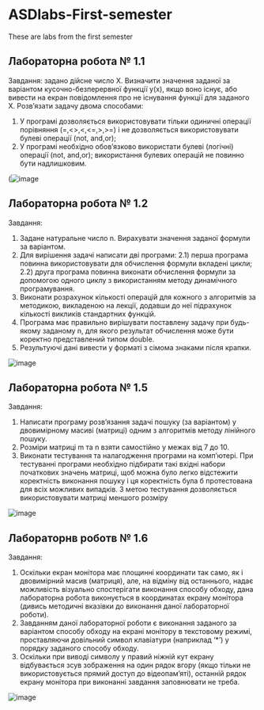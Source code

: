 # ASDlabs-First-semester
These are labs from the first semester
## Лабораторна робота № 1.1
Завдання: задано дійсне число Х. Визначити значення заданої за варіантом кусочно-безперервної функції у(х), якщо воно існує, або вивести на екран повідомлення про не 
існування функції для заданого Х.
Розвʼязати задачу двома способами:
1) У програмі дозволяється використовувати тільки одиничні операції 
порівняння (=,<>,<,<=,>,>=) і не дозволяється використовувати 
булеві операції (not, and,or);
2) У програмі необхідно обов’язково використати булеві (логічні) 
операції (not, and,or); використання булевих операцій не повинно 
бути надлишковим.

(![image](https://github.com/nevdaha2103/ASDlabs-First-semester/assets/71140644/ac1a6511-7d9f-4f4d-a010-d7b175f686dc)

## Лабораторна робота № 1.2
Завдання:
1. Задане натуральне число n. Вирахувати значення заданої
формули за варіантом.
2. Для вирішення задачі написати дві програми:
2.1) перша програма повинна використовувати для обчислення формули
вкладені цикли;
2.2) друга програма повинна виконати обчислення формули за допомогою
одного циклу з використанням методу динамічного програмування.
3. Виконати розрахунок кількості операцій для кожного з
алгоритмів за методикою, викладеною на лекції, додавши до неї
підрахунок кількості викликів стандартних функцій.
4. Програма має правильно вирішувати поставлену задачу при
будь-якому заданому n, для якого результат обчислення може бути
коректно представлений типом double.
5. Результуючі дані вивести у форматі з сімома знаками після
крапки.

![image](https://github.com/nevdaha2103/ASDlabs-First-semester/assets/71140644/cdade7d7-1951-47f8-b12d-a1696307a60c)

## Лабораторна робота № 1.5
Завдання:
1. Написати програму розв’язання задачі пошуку (за варіантом) у двовимірному 
масиві (матриці) одним з алгоритмів методу лінійного пошуку.
2. Розміри матриці m та n взяти самостійно у межах від 7 до 10.
3. Виконати тестування та налагодження програми на
комп’ютері. При тестуванні програми необхідно підбирати такі вхідні набори
початкових значень матриці, щоб можна було легко відстежити коректність
виконання пошуку і ця коректність була б протестована для всіх можливих 
випадків. З метою тестування дозволяється використовувати матриці меншого 
розміру

![image](https://github.com/nevdaha2103/ASDlabs-First-semester/assets/71140644/3228daa7-c0af-4566-a3ea-3027ddce6312)

## Лабораторнв роботв № 1.6
Завдання:
1. Оскільки екран монітора має площинні координати так само, як і 
двовимірний масив (матриця), але, на відміну від останнього,
надає можливість візуально спостерігати виконання способу обходу, дана 
лабораторна робота виконується в координатах екрану
монітора (дивись методичні вказівки до виконання даної лабораторної
роботи).
2. Завданням даної лабораторної роботи є виконання заданого
за варіантом способу обходу на екрані монітору в текстовому режимі, 
проставляючи довільний символ клавіатури (наприклад ‘*’) у
порядку заданого способу обходу.
3. Оскільки при виводі символу у правий ніжній кут екрану відбувається зсув 
зображення на один рядок вгору (якщо тільки не використовується прямий 
доступ до відеопам’яті), останній рядок екрану монітора при виконанні 
завдання заповнювати не треба.

![image](https://github.com/nevdaha2103/ASDlabs-First-semester/assets/71140644/7b0c6e5a-f52b-4a4d-a6b7-77ba478c21c0)
